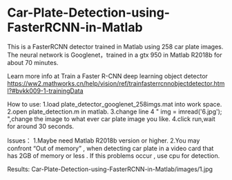 # Car-Plate-Detection-using-FasterRCNN-in-Matlab
This is a FasterRCNN detector trained in Matlab using 258 car plate images.
The neural network is Googlenet，trained in a gtx 950 in Matlab R2018b for about 70 minutes.

Learn more info at Train a Faster R-CNN deep learning object detector
https://ww2.mathworks.cn/help/vision/ref/trainfasterrcnnobjectdetector.html?#bvkk009-1-trainingData


How to use:
1.load plate_detector_googlenet_258imgs.mat into work space.
2.open plate_detection.m in matlab.
3.change line 4  " img = imread('6.jpg'); ",change the image to what ever car plate image you like.
4.click run,wait for around 30 seconds.

Issues：
1.Maybe need Matlab R2018b version or higher.
2.You may confront “Out of memory” , when detecting car plate in a video card that has 2GB of memory or less . If this problems occur , use cpu for detection.

Results:
Car-Plate-Detection-using-FasterRCNN-in-Matlab/images/1.jpg
